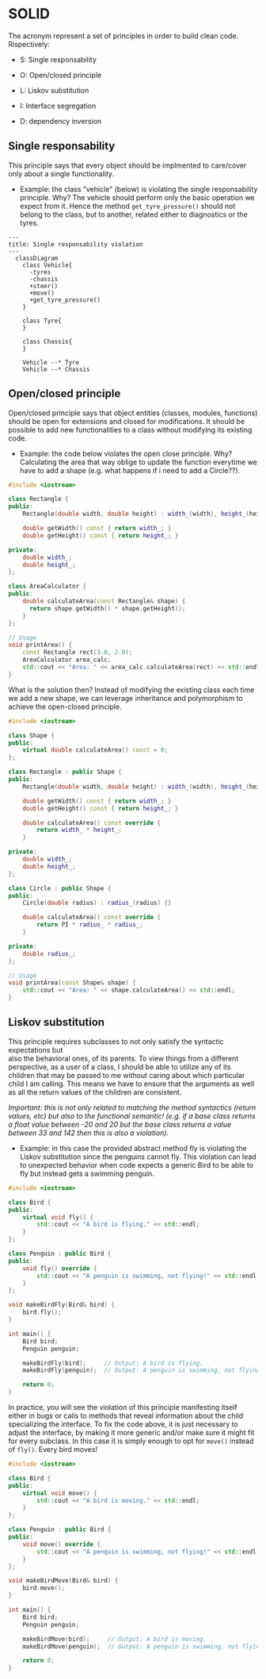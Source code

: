 # SOLID

The acronym represent a set of principles in order to build clean code.
Rispectively:

* S: Single responsability

* O: Open/closed principle

* L: Liskov substitution

* I: Interface segregation

* D: dependency inversion

## Single responsability

This principle says that every object should be implmented to care/cover only
about a single functionality.

* Example: the class "vehicle" (below) is violating the single responsability principle.
Why? The vehicle should perform only the basic operation we expect from it. Hence the
method ```get_tyre_pressure()``` should not belong to the class, but to another, related
either to diagnostics or the tyres.

```mermaid
---
title: Single responsability violation
---
  classDiagram
    class Vehicle{
      -tyres
      -chassis
      +steer()
      +move()
      +get_tyre_pressure()
    }

    class Tyre{
    }

    class Chassis{
    }

    Vehicle --* Tyre
    Vehicle --* Chassis
```

## Open/closed principle

Open/closed principle says that object entities (classes, modules, functions) should be
open for extensions and closed for modifications. It should be possible to add new
functionalities to a class without modifying its existing code.

* Example: the code below violates the open close principle. Why? Calculating the area
that way oblige to update the function everytime we have to add a shape (e.g. what 
happens if i need to add a Circle??).

```c++
#include <iostream>

class Rectangle {
public:
    Rectangle(double width, double height) : width_(width), height_(height) {}

    double getWidth() const { return width_; }
    double getHeight() const { return height_; }

private:
    double width_;
    double height_;
};

class AreaCalculator {
public:
    double calculateArea(const Rectangle& shape) {
      return shape.getWidth() * shape.getHeight();
    }
};

// Usage
void printArea() {
    const Rectangle rect(3.0, 2.0);
    AreaCalculator area_calc;
    std::cout << "Area: " << area_calc.calculateArea(rect) << std::endl;
}
```

What is the solution then?  Instead of modifying the existing class each time we
add a new shape, we can leverage inheritance and polymorphism to achieve the
open-closed principle.

```c++
#include <iostream>

class Shape {
public:
    virtual double calculateArea() const = 0;
};

class Rectangle : public Shape {
public:
    Rectangle(double width, double height) : width_(width), height_(height) {}

    double getWidth() const { return width_; }
    double getHeight() const { return height_; }

    double calculateArea() const override {
        return width_ * height_;
    }

private:
    double width_;
    double height_;
};

class Circle : public Shape {
public:
    Circle(double radius) : radius_(radius) {}

    double calculateArea() const override {
        return PI * radius_ * radius_;
    }

private:
    double radius_;
};

// Usage
void printArea(const Shape& shape) {
    std::cout << "Area: " << shape.calculateArea() << std::endl;
}

```

## Liskov substitution

This principle requires subclasses to not only satisfy the syntactic expectations but\
also the behavioral ones, of its parents. To view things from a different perspective,
as a user of a class, I should be able to utilize any of its children that may be passed
to me without caring about which particular child I am calling. This means we have to
ensure that the arguments as well as all the return values of the children are consistent.

*Important: this is not only related to matching the method syntactics (return values,
etc) but also to the functional semantic! (e.g. if a base class returns a float value
between -20 and 20 but the base class returns a value between 33 and 142 then this is
also a violation).*

* Example: in this case the provided abstract method fly is violating the Liskov
substitution since the penguins cannot fly. This violation can lead to unexpected behavior
when code expects a generic Bird to be able to fly but instead gets a swimming penguin.

```c++
#include <iostream>

class Bird {
public:
    virtual void fly() {
        std::cout << "A bird is flying." << std::endl;
    }
};

class Penguin : public Bird {
public:
    void fly() override {
        std::cout << "A penguin is swimming, not flying!" << std::endl;
    }
};

void makeBirdFly(Bird& bird) {
    bird.fly();
}

int main() {
    Bird bird;
    Penguin penguin;

    makeBirdFly(bird);     // Output: A bird is flying.
    makeBirdFly(penguin);  // Output: A penguin is swimming, not flying!

    return 0;
}
```

In practice, you will see the violation of this principle manifesting itself either
in bugs or calls to methods that reveal information about the child specializing the
interface. To fix the code above, it is just necessary to adjust the interface, by
making it more generic and/or make sure it might fit for every subclass. In this case
it is simply enough to opt for ```move()``` instead of ```fly()```. Every bird moves!

```c++
#include <iostream>

class Bird {
public:
    virtual void move() {
        std::cout << "A bird is moving." << std::endl;
    }
};

class Penguin : public Bird {
public:
    void move() override {
        std::cout << "A penguin is swimming, not flying!" << std::endl;
    }
};

void makeBirdMove(Bird& bird) {
    bird.move();
}

int main() {
    Bird bird;
    Penguin penguin;

    makeBirdMove(bird);     // Output: A bird is moving.
    makeBirdMove(penguin);  // Output: A penguin is swimming, not flying!

    return 0;
}
```
